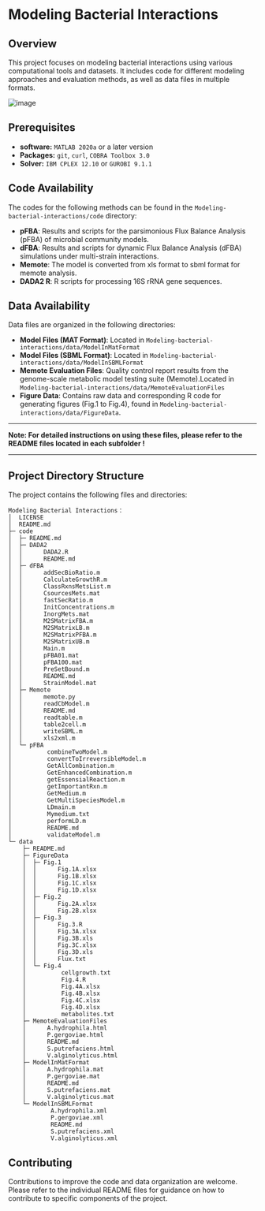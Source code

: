 # Modeling Bacterial Interactions

## Overview
This project focuses on modeling bacterial interactions using various computational tools and datasets. It includes code for different modeling approaches and evaluation methods, as well as data files in multiple formats.

![image](https://github.com/user-attachments/assets/815a6f21-c270-400a-8807-b13e30952d0c)

## Prerequisites
- **software:**  `MATLAB 2020a` or a later version
- **Packages:** `git`, `curl`, `COBRA Toolbox 3.0`
- **Solver:** `IBM CPLEX 12.10` or `GUROBI 9.1.1`

## Code Availability
The codes for the following methods can be found in the `Modeling-bacterial-interactions/code` directory:

- **pFBA**: Results and scripts for the parsimonious Flux Balance Analysis (pFBA) of microbial community models.
- **dFBA**: Results and scripts for dynamic Flux Balance Analysis (dFBA) simulations under multi-strain interactions.
- **Memote**: The model is converted from xls format to sbml format for memote analysis.
- **DADA2 R**: R scripts for processing 16S rRNA gene sequences.

## Data Availability
Data files are organized in the following directories:

- **Model Files (MAT Format)**: Located in `Modeling-bacterial-interactions/data/ModelInMatFormat`
- **Model Files (SBML Format)**: Located in `Modeling-bacterial-interactions/data/ModelInSBMLFormat`
- **Memote Evaluation Files**: Quality control report results from the genome-scale metabolic model testing suite (Memote).Located in `Modeling-bacterial-interactions/data/MemoteEvaluationFiles`
- **Figure Data**: Contains raw data and corresponding R code for generating figures (Fig.1 to Fig.4), found in `Modeling-bacterial-interactions/data/FigureData`.

---
<span style="font-weight: bold;">
   Note: For detailed instructions on using these files, please refer to the README files located in each subfolder !
</span> 

---

## Project Directory Structure
The project contains the following files and directories:

```
Modeling Bacterial Interactions：
│  LICENSE
│  README.md
├─ code
│  ├─ README.md
│  ├─ DADA2
│  │      DADA2.R
│  │      README.md
│  ├─ dFBA
│  │      addSecBioRatio.m
│  │      CalculateGrowthR.m
│  │      ClassRxnsMetsList.m
│  │      CsourcesMets.mat
│  │      fastSecRatio.m
│  │      InitConcentrations.m
│  │      InorgMets.mat
│  │      M2SMatrixFBA.m
│  │      M2SMatrixLB.m
│  │      M2SMatrixPFBA.m
│  │      M2SMatrixUB.m
│  │      Main.m
│  │      pFBA01.mat
│  │      pFBA100.mat
│  │      PreSetBound.m
│  │      README.md
│  │      StrainModel.mat
│  ├─ Memote
│  │      memote.py
│  │      readCbModel.m
│  │      README.md
│  │      readtable.m
│  │      table2cell.m
│  │      writeSBML.m
│  │      xls2xml.m
│  └─ pFBA
│          combineTwoModel.m
│          convertToIrreversibleModel.m
│          GetAllCombination.m
│          GetEnhancedCombination.m
│          getEssensialReaction.m
│          getImportantRxn.m
│          GetMedium.m
│          GetMultiSpeciesModel.m
│          LDmain.m
│          Mymedium.txt
│          performLD.m
│          README.md
│          validateModel.m
└─ data
    ├─ README.md
    ├─ FigureData
    │  ├─ Fig.1
    │  │      Fig.1A.xlsx
    │  │      Fig.1B.xlsx
    │  │      Fig.1C.xlsx
    │  │      Fig.1D.xlsx
    │  ├─ Fig.2
    │  │      Fig.2A.xlsx
    │  │      Fig.2B.xlsx
    │  ├─ Fig.3
    │  │      Fig.3.R
    │  │      Fig.3A.xlsx
    │  │      Fig.3B.xls
    │  │      Fig.3C.xlsx
    │  │      Fig.3D.xls
    │  │      Flux.txt
    │  └─ Fig.4
    │          cellgrowth.txt
    │          Fig.4.R
    │          Fig.4A.xlsx
    │          Fig.4B.xlsx
    │          Fig.4C.xlsx
    │          Fig.4D.xlsx
    │          metabolites.txt
    ├─ MemoteEvaluationFiles
    │      A.hydrophila.html
    │      P.gergoviae.html
    │      README.md
    │      S.putrefaciens.html
    │      V.alginolyticus.html
    ├─ ModelInMatFormat
    │      A.hydrophila.mat
    │      P.gergoviae.mat
    │      README.md
    │      S.putrefaciens.mat
    │      V.alginolyticus.mat
    └─ ModelInSBMLFormat
            A.hydrophila.xml
            P.gergoviae.xml
            README.md
            S.putrefaciens.xml
            V.alginolyticus.xml
```

## Contributing
Contributions to improve the code and data organization are welcome. Please refer to the individual README files for guidance on how to contribute to specific components of the project.


 
